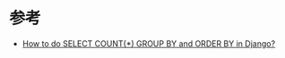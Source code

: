 

 # 参考

 * [How to do SELECT COUNT(*) GROUP BY and ORDER BY in Django?](https://stackoverflow.com/questions/19101665/how-to-do-select-count-group-by-and-order-by-in-django)